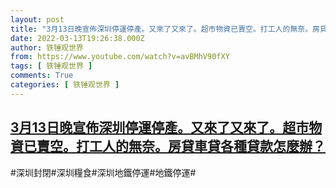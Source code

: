 ```yaml
---
layout: post
title: "3月13日晚宣佈深圳停運停產。又來了又來了。超市物資已賣空。打工人的無奈。房貸車貸各種貸款怎麼辦？"
date: 2022-03-13T19:26:38.000Z
author: 铁锤观世界
from: https://www.youtube.com/watch?v=avBMhV90fXY
tags: [ 铁锤观世界 ]
comments: True
categories: [ 铁锤观世界 ]
---
```

<!--1647199598000-->
[3月13日晚宣佈深圳停運停產。又來了又來了。超市物資已賣空。打工人的無奈。房貸車貸各種貸款怎麼辦？](https://www.youtube.com/watch?v=avBMhV90fXY)
------

<div>
#深圳封閉#深圳糧食#深圳地鐵停運#地鐵停運#
</div>
